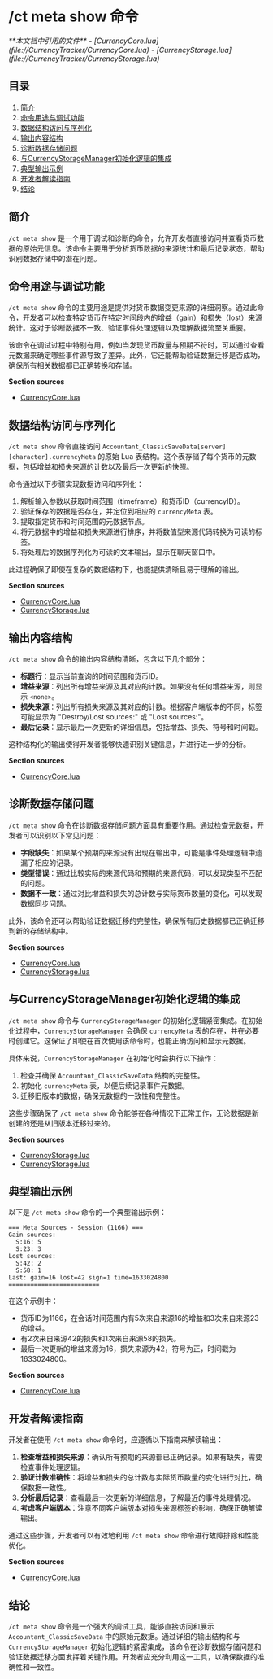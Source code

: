 # /ct meta show 命令

<cite>
**本文档中引用的文件**  
- [CurrencyCore.lua](file://CurrencyTracker/CurrencyCore.lua)
- [CurrencyStorage.lua](file://CurrencyTracker/CurrencyStorage.lua)
</cite>

## 目录
1. [简介](#简介)
2. [命令用途与调试功能](#命令用途与调试功能)
3. [数据结构访问与序列化](#数据结构访问与序列化)
4. [输出内容结构](#输出内容结构)
5. [诊断数据存储问题](#诊断数据存储问题)
6. [与CurrencyStorageManager初始化逻辑的集成](#与currencystoragemanager初始化逻辑的集成)
7. [典型输出示例](#典型输出示例)
8. [开发者解读指南](#开发者解读指南)
9. [结论](#结论)

## 简介
`/ct meta show` 是一个用于调试和诊断的命令，允许开发者直接访问并查看货币数据的原始元信息。该命令主要用于分析货币数据的来源统计和最后记录状态，帮助识别数据存储中的潜在问题。

## 命令用途与调试功能
`/ct meta show` 命令的主要用途是提供对货币数据变更来源的详细洞察。通过此命令，开发者可以检查特定货币在特定时间段内的增益（gain）和损失（lost）来源统计。这对于诊断数据不一致、验证事件处理逻辑以及理解数据流至关重要。

该命令在调试过程中特别有用，例如当发现货币数量与预期不符时，可以通过查看元数据来确定哪些事件源导致了差异。此外，它还能帮助验证数据迁移是否成功，确保所有相关数据都已正确转换和存储。

**Section sources**
- [CurrencyCore.lua](file://CurrencyTracker/CurrencyCore.lua#L62-L140)

## 数据结构访问与序列化
`/ct meta show` 命令直接访问 `Accountant_ClassicSaveData[server][character].currencyMeta` 的原始 Lua 表结构。这个表存储了每个货币的元数据，包括增益和损失来源的计数以及最后一次更新的快照。

命令通过以下步骤实现数据访问和序列化：
1. 解析输入参数以获取时间范围（timeframe）和货币ID（currencyID）。
2. 验证保存的数据是否存在，并定位到相应的 `currencyMeta` 表。
3. 提取指定货币和时间范围的元数据节点。
4. 将元数据中的增益和损失来源进行排序，并将数值型来源代码转换为可读的标签。
5. 将处理后的数据序列化为可读的文本输出，显示在聊天窗口中。

此过程确保了即使在复杂的数据结构下，也能提供清晰且易于理解的输出。

**Section sources**
- [CurrencyCore.lua](file://CurrencyTracker/CurrencyCore.lua#L62-L140)
- [CurrencyStorage.lua](file://CurrencyTracker/CurrencyStorage.lua#L1000-L1060)

## 输出内容结构
`/ct meta show` 命令的输出内容结构清晰，包含以下几个部分：
- **标题行**：显示当前查询的时间范围和货币ID。
- **增益来源**：列出所有增益来源及其对应的计数。如果没有任何增益来源，则显示 `<none>`。
- **损失来源**：列出所有损失来源及其对应的计数。根据客户端版本的不同，标签可能显示为 "Destroy/Lost sources:" 或 "Lost sources:"。
- **最后记录**：显示最后一次更新的详细信息，包括增益、损失、符号和时间戳。

这种结构化的输出使得开发者能够快速识别关键信息，并进行进一步的分析。

**Section sources**
- [CurrencyCore.lua](file://CurrencyTracker/CurrencyCore.lua#L62-L140)

## 诊断数据存储问题
`/ct meta show` 命令在诊断数据存储问题方面具有重要作用。通过检查元数据，开发者可以识别以下常见问题：
- **字段缺失**：如果某个预期的来源没有出现在输出中，可能是事件处理逻辑中遗漏了相应的记录。
- **类型错误**：通过比较实际的来源代码和预期的来源代码，可以发现类型不匹配的问题。
- **数据不一致**：通过对比增益和损失的总计数与实际货币数量的变化，可以发现数据同步问题。

此外，该命令还可以帮助验证数据迁移的完整性，确保所有历史数据都已正确迁移到新的存储结构中。

**Section sources**
- [CurrencyCore.lua](file://CurrencyTracker/CurrencyCore.lua#L62-L140)
- [CurrencyStorage.lua](file://CurrencyTracker/CurrencyStorage.lua#L491-L560)

## 与CurrencyStorageManager初始化逻辑的集成
`/ct meta show` 命令与 `CurrencyStorageManager` 的初始化逻辑紧密集成。在初始化过程中，`CurrencyStorageManager` 会确保 `currencyMeta` 表的存在，并在必要时创建它。这保证了即使在首次使用该命令时，也能正确访问和显示元数据。

具体来说，`CurrencyStorageManager` 在初始化时会执行以下操作：
1. 检查并确保 `Accountant_ClassicSaveData` 结构的完整性。
2. 初始化 `currencyMeta` 表，以便后续记录事件元数据。
3. 迁移旧版本的数据，确保元数据的一致性和完整性。

这些步骤确保了 `/ct meta show` 命令能够在各种情况下正常工作，无论数据是新创建的还是从旧版本迁移过来的。

**Section sources**
- [CurrencyStorage.lua](file://CurrencyTracker/CurrencyStorage.lua#L491-L560)
- [CurrencyStorage.lua](file://CurrencyTracker/CurrencyStorage.lua#L800-L852)

## 典型输出示例
以下是 `/ct meta show` 命令的一个典型输出示例：
```
=== Meta Sources - Session (1166) ===
Gain sources:
  S:16: 5
  S:23: 3
Lost sources:
  S:42: 2
  S:58: 1
Last: gain=16 lost=42 sign=1 time=1633024800
=========================
```
在这个示例中：
- 货币ID为1166，在会话时间范围内有5次来自来源16的增益和3次来自来源23的增益。
- 有2次来自来源42的损失和1次来自来源58的损失。
- 最后一次更新的增益来源为16，损失来源为42，符号为正，时间戳为1633024800。

**Section sources**
- [CurrencyCore.lua](file://CurrencyTracker/CurrencyCore.lua#L62-L140)

## 开发者解读指南
开发者在使用 `/ct meta show` 命令时，应遵循以下指南来解读输出：
1. **检查增益和损失来源**：确认所有预期的来源都已正确记录。如果有缺失，需要检查事件处理逻辑。
2. **验证计数准确性**：将增益和损失的总计数与实际货币数量的变化进行对比，确保数据一致性。
3. **分析最后记录**：查看最后一次更新的详细信息，了解最近的事件处理情况。
4. **考虑客户端版本**：注意不同客户端版本对损失来源标签的影响，确保正确解读输出。

通过这些步骤，开发者可以有效地利用 `/ct meta show` 命令进行故障排除和性能优化。

**Section sources**
- [CurrencyCore.lua](file://CurrencyTracker/CurrencyCore.lua#L62-L140)

## 结论
`/ct meta show` 命令是一个强大的调试工具，能够直接访问和展示 `Accountant_ClassicSaveData` 中的原始元数据。通过详细的输出结构和与 `CurrencyStorageManager` 初始化逻辑的紧密集成，该命令在诊断数据存储问题和验证数据迁移方面发挥着关键作用。开发者应充分利用这一工具，以确保数据的准确性和一致性。